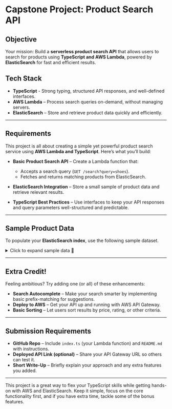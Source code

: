 # Capstone Project: Product Search API 

## Objective  
Your mission: Build a **serverless product search API** that allows users to search for products using **TypeScript and AWS Lambda**, powered by **ElasticSearch** for fast and efficient results.  

## Tech Stack  
- **TypeScript** - Strong typing, structured API responses, and well-defined interfaces.  
- **AWS Lambda** – Process search queries on-demand, without managing servers.  
- **ElasticSearch** – Store and retrieve product data quickly and efficiently.  

---

## Requirements  
This project is all about creating a simple yet powerful product search service using **AWS Lambda and TypeScript**. Here’s what you’ll build:  

- **Basic Product Search API** – Create a Lambda function that:  
  - Accepts a search query (`GET /search?query=shoes`).  
  - Fetches and returns matching products from ElasticSearch.  

- **ElasticSearch Integration** – Store a small sample of product data and retrieve relevant results.  

- **TypeScript Best Practices** – Use interfaces to keep your API responses and query parameters well-structured and predictable.  

---

## Sample Product Data  
To populate your **ElasticSearch index**, use the following sample dataset.

<details>
  <summary>Click to expand sample data 📂 </summary>

  ```json
  [
    {
      "id": "1",
      "name": "Running Shoes",
      "category": "Footwear",
      "price": 99.99,
      "rating": 4.5,
      "stock": 50,
      "description": "Lightweight running shoes for all terrains.",
      "brand": "Nike",
      "created_at": "2024-03-01T12:00:00Z"
    },
    {
      "id": "2",
      "name": "Wireless Headphones",
      "category": "Electronics",
      "price": 149.99,
      "rating": 4.7,
      "stock": 30,
      "description": "Noise-canceling wireless headphones with 40-hour battery life.",
      "brand": "Sony",
      "created_at": "2024-03-02T10:30:00Z"
    },
    {
      "id": "3",
      "name": "Smartwatch",
      "category": "Wearables",
      "price": 199.99,
      "rating": 4.3,
      "stock": 20,
      "description": "Fitness tracking smartwatch with heart rate monitor.",
      "brand": "Apple",
      "created_at": "2024-03-02T15:45:00Z"
    }
  ]
  
```
</details>

---

## Extra Credit!   
Feeling ambitious? Try adding one (or all) of these enhancements:  

- **Search Autocomplete** – Make your search smarter by implementing basic prefix-matching for suggestions.  
- **Deploy to AWS** – Get your API up and running with AWS API Gateway.  
- **Basic Sorting** – Let users sort results by price, rating, or other criteria.  

---

## Submission Requirements  
- **GitHub Repo** – Include `index.ts` (your Lambda function) and `README.md` with instructions.  
- **Deployed API Link (optional)** – Share your API Gateway URL so others can test it.  
- **Short Write-Up** – Briefly explain your approach and any extra features you added.  

---

This project is a great way to flex your TypeScript skills while getting hands-on with AWS and ElasticSearch. Keep it simple, focus on the core functionality first, and if you have extra time, tackle some of the bonus features.  
